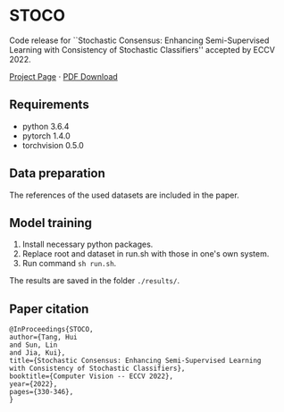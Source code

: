 # STOCO
Code release for ``Stochastic Consensus: Enhancing Semi-Supervised Learning with Consistency of Stochastic Classifiers'' accepted by ECCV 2022.

[Project Page](https://huitangtang.github.io/STOCO/) $\cdot$ [PDF Download](https://www.ecva.net/papers/eccv_2022/papers_ECCV/papers/136910319.pdf)

## Requirements
- python 3.6.4
- pytorch 1.4.0
- torchvision 0.5.0

## Data preparation
The references of the used datasets are included in the paper.

## Model training
1. Install necessary python packages.
2. Replace root and dataset in run.sh with those in one's own system. 
3. Run command `sh run.sh`.

The results are saved in the folder `./results/`.

## Paper citation
```
@InProceedings{STOCO,
author={Tang, Hui
and Sun, Lin
and Jia, Kui},
title={Stochastic Consensus: Enhancing Semi-Supervised Learning with Consistency of Stochastic Classifiers},
booktitle={Computer Vision -- ECCV 2022},
year={2022},
pages={330-346},
}
```
